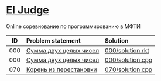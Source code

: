 # [El Judge](http://acm.mipt.ru/judge/problems.pl)

Online соревнование по программированию в МФТИ

| ID  | Problem statement                                                                     | Solution                               |
|:---:|:--------------------------------------------------------------------------------------|:---------------------------------------|
| 000 | [Сумма двух целых чисел           ](http://acm.mipt.ru/judge/problems.pl?problem=070) | [000/solution.rkt](000/solution.rkt)   |
| 000 | [Сумма двух целых чисел           ](http://acm.mipt.ru/judge/problems.pl?problem=070) | [000/solution.cpp](000/solution.cpp)   |
| 070 | [Корень из перестановки           ](http://acm.mipt.ru/judge/problems.pl?problem=070) | [070/solution.cpp](070/solution.cpp)   |
